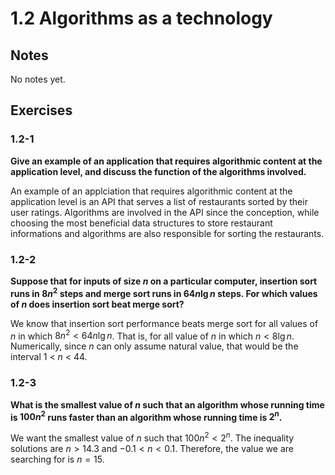 # 1.2 Algorithms as a technology

## Notes

No notes yet.

## Exercises

### 1.2-1

**Give an example of an application that requires algorithmic content at the application level, and discuss the function of the algorithms involved.**

An example of an applciation that requires algorithmic content at the application level is an API that serves a list of restaurants sorted by their user ratings. Algorithms are involved in the API since the conception, while choosing the most beneficial data structures to store restaurant informations and algorithms are also responsible for sorting the restaurants.

### 1.2-2

**Suppose that for inputs of size $n$ on a particular computer, insertion sort runs in $8 n^{2}$ steps and merge sort runs in $64 n \lg{n}$ steps. For which values of $n$ does insertion sort beat merge sort?**

We know that insertion sort performance beats merge sort for all values of $n$ in which $8 n^{2} < 64 n \lg{n}$. That is, for all value of $n$ in which $n < 8 \lg{n}$. Numerically, since $n$ can only assume natural value, that would be the interval 1 < $n$ < 44.

### 1.2-3

**What is the smallest value of $n$ such that an algorithm whose running time is $100n^{2}$ runs faster than an algorithm whose running time is $2^{n}$.**

We want the smallest value of $n$ such that $100n^{2} < 2^{n}$. The inequality solutions are $n > 14.3$ and $-0.1 < n < 0.1$. Therefore, the value we are searching for is $n=15$.